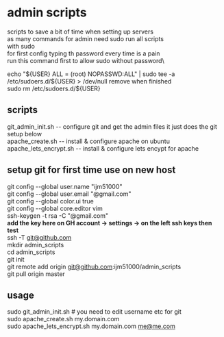 # admin scripts
scripts to save a bit of time when setting up servers\
as many commands for admin need sudo run all scripts \
with sudo \
for first config typing th password every time is a pain\
run this command first to allow sudo without password\

echo "${USER} ALL = (root) NOPASSWD:ALL"  | sudo tee -a  /etc/sudoers.d/${USER} > /dev/null
remove when finished\
sudo rm /etc/sudoers.d/${USER}

## scripts
git_admin_init.sh -- configure git and get the admin files it just does the git setup below\
apache_create.sh -- install & configure apache on ubuntu\
apache_lets_encrypt.sh -- install & configure lets encypt for apache


## setup git for first time use on new host
git config --global user.name "ijm51000"\
git config --global user.email "@gmail.com"\
git config --global color.ui true\
git config --global core.editor vim\
ssh-keygen -t rsa -C "@gmail.com"\
**add the key here on GH account -> settings -> on the left ssh keys then test**\
ssh -T git@github.com\
mkdir admin_scripts\
cd admin_scripts\
git init\
git remote add origin git@github.com:ijm51000/admin_scripts\
git pull origin master

## usage
sudo git_admin_init.sh # you need to edit username etc for git\
sudo  apache_create.sh my.domain.com\
sudo apache_lets_encrypt.sh my.domain.com me@me.com
